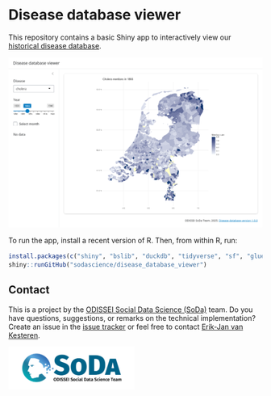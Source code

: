 # Disease database viewer

This repository contains a basic Shiny app to interactively view our [historical disease database](https://github.com/sodascience/disease_database).

![screenshot](./screenshot.png)

To run the app, install a recent version of R. Then, from within R, run:

```R
install.packages(c("shiny", "bslib", "duckdb", "tidyverse", "sf", "glue"))
shiny::runGitHub("sodascience/disease_database_viewer")
```

## Contact
This is a project by the [ODISSEI Social Data Science (SoDa)](https://odissei-soda.nl) team.
Do you have questions, suggestions, or remarks on the technical implementation? Create an issue in the [issue tracker](https://github.com/sodascience/disease_database_viewer/issues) or feel free to contact [Erik-Jan van Kesteren](https://github.com/vankesteren).

<img src="soda.png" alt="SoDa logo" width="250px"/> 
